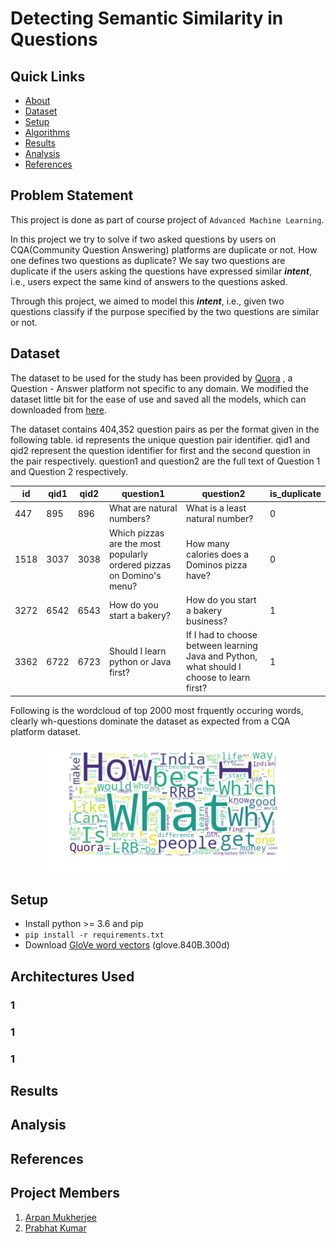 
# Detecting Semantic Similarity in Questions


## Quick Links
- [About](#problem-statement)
- [Dataset](#dataset)
- [Setup](#setup)
- [Algorithms](#architectures-used)
- [Results](#results)
- [Analysis](#analysis)
- [References](#references)

## Problem Statement
This project is done as part of course project of `Advanced Machine Learning`. 

In this project we try to solve if two asked questions by users on CQA(Community Question Answering) platforms are duplicate or not. How one defines two questions as duplicate? We say two questions are duplicate if the users asking the questions have expressed similar ***intent***, i.e., users expect the same kind of answers to the questions asked.

Through this project, we aimed to model this ***intent***, i.e., given two questions classify if the purpose specified by the two questions are similar or not.

## Dataset
The dataset to be used for the study has been provided by [Quora](https://www.kaggle.com/c/quora-question-pairs/data) , a Question - Answer platform not specific to any domain. We modified the dataset little bit for the ease of use and saved all the models, which can downloaded from [here](https://goo.gl/dYDK5Z).

The dataset contains 404,352 question pairs as per the format given in the following table. id represents the unique question pair identifier. qid1 and qid2 represent the question identifier for first and the second question in the pair respectively. question1 and question2 are the full text of Question 1 and Question 2 respectively.

| id | qid1 | qid2 | question1 | question2 | is_duplicate |
|--|--|--|--|--|--|
| 447 | 895 | 896 | What are natural numbers? | What is a least natural number? | 0 |
| 1518 | 3037 | 3038 | Which pizzas are the most popularly ordered pizzas on Domino's menu? | How many calories does a Dominos pizza have? | 0 |
| 3272 | 6542 | 6543 | How do you start a bakery? | How do you start a bakery business? | 1 |
| 3362 | 6722 | 6723 | Should I learn python or Java first? | If I had to choose between learning Java and Python, what should I choose to learn first? | 1 |

Following is the wordcloud of top 2000 most frquently occuring words, clearly wh-questions dominate the dataset as expected from a CQA platform dataset.
<div align="center"><img src="plots/word_cloud.png"/></div> 


## Setup

 - Install python >= 3.6 and pip
 - `pip install -r requirements.txt`
 - Download [GloVe word vectors](https://nlp.stanford.edu/projects/glove/) (glove.840B.300d)

## Architectures Used

### 1

### 1

### 1


## Results


## Analysis


## References


## Project Members

 1. [Arpan Mukherjee](https://github.com/arpanmukherjee)
 2. [Prabhat Kumar](https://github.com/prabhatkumar95)
